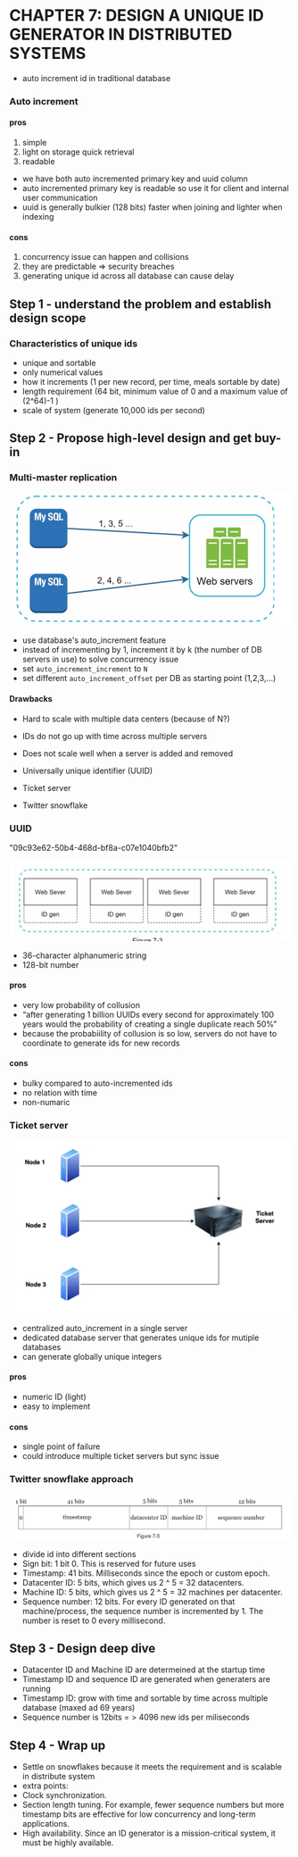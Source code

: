 # CHAPTER 7: DESIGN A UNIQUE ID GENERATOR IN DISTRIBUTED SYSTEMS

- auto increment id in traditional database

### Auto increment

#### pros

1. simple
2. light on storage quick retrieval
3. readable

- we have both auto incremented primary key and uuid column
- auto incremented primary key is readable so use it for client and internal user communication
- uuid is generally bulkier (128 bits) faster when joining and lighter when indexing

#### cons

1. concurrency issue can happen and collisions
2. they are predictable => security breaches
3. generating unique id across all database can cause delay

## Step 1 - understand the problem and establish design scope

### Characteristics of unique ids

- unique and sortable
- only numerical values
- how it increments (1 per new record, per time, meals sortable by date)
- length requirement (64 bit, minimum value of 0 and a maximum value of (2^64)-1 )
- scale of system (generate 10,000 ids per second)

## Step 2 - Propose high-level design and get buy-in

### Multi-master replication

![scaling](./images/multi-master.png)

- use database's auto_increment feature
- instead of incrementing by 1, increment it by k (the number of DB servers in use) to solve concurrency issue
- set `auto_increment_increment` to `N`
- set different `auto_increment_offset` per DB as starting point (1,2,3,...)

#### Drawbacks

- Hard to scale with multiple data centers (because of N?)
- IDs do not go up with time across multiple servers
- Does not scale well when a server is added and removed

- Universally unique identifier (UUID)
- Ticket server
- Twitter snowflake

### UUID

"09c93e62-50b4-468d-bf8a-c07e1040bfb2"

![scaling](./images/uuid.png)

- 36-character alphanumeric string
- 128-bit number

#### pros

- very low probability of collusion
- “after generating 1 billion UUIDs every second for approximately 100 years would the probability of creating a single duplicate reach 50%”
- because the probabiility of collusion is so low, servers do not have to coordinate to generate ids for new records

#### cons

- bulky compared to auto-incremented ids
- no relation with time
- non-numaric

### Ticket server

![scaling](./images/ticket-server.png)

- centralized auto_increment in a single server
- dedicated database server that generates unique ids for mutiple databases
- can generate globally unique integers

#### pros

- numeric ID (light)
- easy to implement

#### cons

- single point of failure
- could introduce multiple ticket servers but sync issue

### Twitter snowflake approach

![scaling](./images/snow-flake.png)

- divide id into different sections
- Sign bit: 1 bit 0. This is reserved for future uses
- Timestamp: 41 bits. Milliseconds since the epoch or custom epoch.
- Datacenter ID: 5 bits, which gives us 2 ^ 5 = 32 datacenters.
- Machine ID: 5 bits, which gives us 2 ^ 5 = 32 machines per datacenter.
- Sequence number: 12 bits. For every ID generated on that machine/process, the sequence number is incremented by 1. The number is reset to 0 every millisecond.

## Step 3 - Design deep dive

- Datacenter ID and Machine ID are determeined at the startup time
- Timestamp ID and sequence ID are generated when generaters are running
- Timestamp ID: grow with time and sortable by time across multiple database (maxed ad 69 years)
- Sequence number is 12bits = > 4096 new ids per miliseconds

## Step 4 - Wrap up

- Settle on snowflakes because it meets the requirement and is scalable in distribute system
- extra points:
- Clock synchronization.
- Section length tuning. For example, fewer sequence numbers but more timestamp bits are effective for low concurrency and long-term applications.
- High availability. Since an ID generator is a mission-critical system, it must be highly available.
